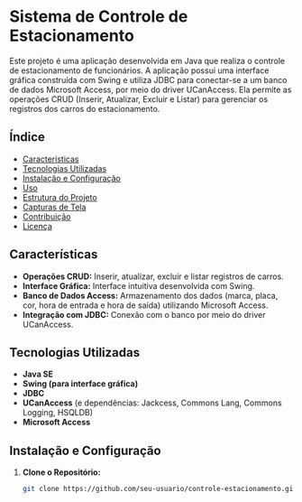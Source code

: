 # Sistema de Controle de Estacionamento

Este projeto é uma aplicação desenvolvida em Java que realiza o controle de estacionamento de funcionários. A aplicação possui uma interface gráfica construída com Swing e utiliza JDBC para conectar-se a um banco de dados Microsoft Access, por meio do driver UCanAccess. Ela permite as operações CRUD (Inserir, Atualizar, Excluir e Listar) para gerenciar os registros dos carros do estacionamento.

## Índice

- [Características](#características)
- [Tecnologias Utilizadas](#tecnologias-utilizadas)
- [Instalação e Configuração](#instalação-e-configuração)
- [Uso](#uso)
- [Estrutura do Projeto](#estrutura-do-projeto)
- [Capturas de Tela](#capturas-de-tela)
- [Contribuição](#contribuição)
- [Licença](#licença)

## Características

- **Operações CRUD:** Inserir, atualizar, excluir e listar registros de carros.
- **Interface Gráfica:** Interface intuitiva desenvolvida com Swing.
- **Banco de Dados Access:** Armazenamento dos dados (marca, placa, cor, hora de entrada e hora de saída) utilizando Microsoft Access.
- **Integração com JDBC:** Conexão com o banco por meio do driver UCanAccess.

## Tecnologias Utilizadas

- **Java SE**
- **Swing (para interface gráfica)**
- **JDBC**
- **UCanAccess** (e dependências: Jackcess, Commons Lang, Commons Logging, HSQLDB)
- **Microsoft Access**

## Instalação e Configuração

1. **Clone o Repositório:**

   ```bash
   git clone https://github.com/seu-usuario/controle-estacionamento.git
